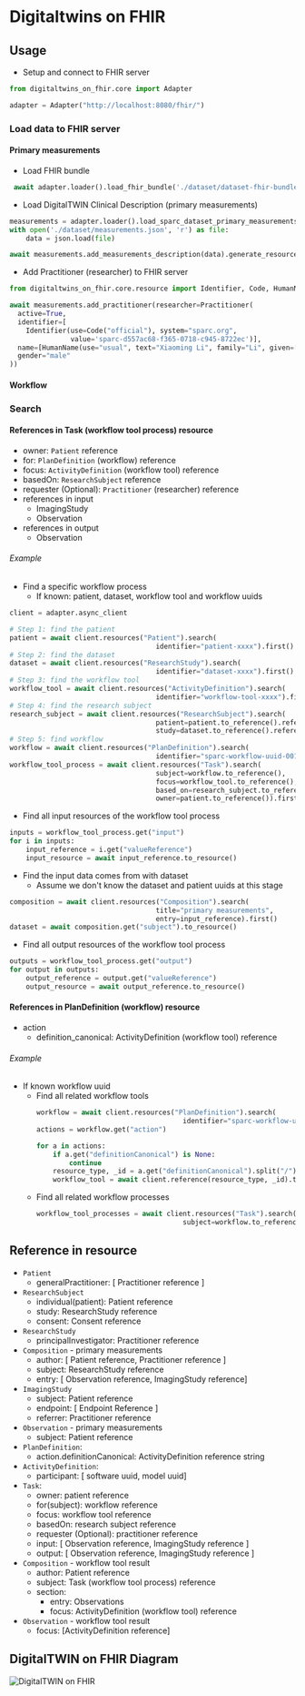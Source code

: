 # Digitaltwins on FHIR

## Usage

- Setup and connect to FHIR server

```python
from digitaltwins_on_fhir.core import Adapter

adapter = Adapter("http://localhost:8080/fhir/")
```

### Load data to FHIR server

#### Primary measurements

- Load FHIR bundle
```python
 await adapter.loader().load_fhir_bundle('./dataset/dataset-fhir-bundles')
```
- Load DigitalTWIN Clinical Description (primary measurements)
```python
measurements = adapter.loader().load_sparc_dataset_primary_measurements()
with open('./dataset/measurements.json', 'r') as file:
    data = json.load(file)

await measurements.add_measurements_description(data).generate_resources()
```
- Add Practitioner (researcher) to FHIR server

```python
from digitaltwins_on_fhir.core.resource import Identifier, Code, HumanName, Practitioner

await measurements.add_practitioner(researcher=Practitioner(
  active=True,
  identifier=[
    Identifier(use=Code("official"), system="sparc.org",
               value='sparc-d557ac68-f365-0718-c945-8722ec')],
  name=[HumanName(use="usual", text="Xiaoming Li", family="Li", given=["Xiaoming"])],
  gender="male"
))
```

#### Workflow

### Search
#### References in Task (workflow tool process) resource
- owner: `Patient` reference
- for: `PlanDefinition` (workflow) reference
- focus: `ActivityDefinition` (workflow tool) reference
- basedOn: `ResearchSubject` reference
- requester (Optional): `Practitioner` (researcher) reference
- references in input
  - ImagingStudy
  - Observation
- references in output
  - Observation

###### Example

- Find a specific workflow process
  - If known: patient, dataset, workflow tool and workflow uuids

```python
client = adapter.async_client

# Step 1: find the patient
patient = await client.resources("Patient").search(
                                    identifier="patient-xxxx").first()
# Step 2: find the dataset
dataset = await client.resources("ResearchStudy").search(
                                    identifier="dataset-xxxx").first()
# Step 3: find the workflow tool
workflow_tool = await client.resources("ActivityDefinition").search(
                                    identifier="workflow-tool-xxxx").first()
# Step 4: find the research subject
research_subject = await client.resources("ResearchSubject").search(
                                    patient=patient.to_reference().reference,
                                    study=dataset.to_reference().reference).first()
# Step 5: find workflow
workflow = await client.resources("PlanDefinition").search(
                                    identifier="sparc-workflow-uuid-001").first()
workflow_tool_process = await client.resources("Task").search(
                                    subject=workflow.to_reference(),
                                    focus=workflow_tool.to_reference(),
                                    based_on=research_subject.to_reference(),
                                    owner=patient.to_reference()).first()
```
- Find all input resources of the workflow tool process
```python
inputs = workflow_tool_process.get("input")
for i in inputs:
    input_reference = i.get("valueReference")
    input_resource = await input_reference.to_resource()
```
- Find the input data comes from with dataset
  - Assume we don't know the dataset and patient uuids at this stage
```python
composition = await client.resources("Composition").search(
                                    title="primary measurements", 
                                    entry=input_reference).first()
dataset = await composition.get("subject").to_resource()
```

- Find all output resources of the workflow tool process
```python
outputs = workflow_tool_process.get("output")
for output in outputs:
    output_reference = output.get("valueReference")
    output_resource = await output_reference.to_resource()
```

#### References in PlanDefinition (workflow) resource
- action
  - definition_canonical: ActivityDefinition (workflow tool) reference

###### Example
- If known workflow uuid
  - Find all related workflow tools
    ```python
    workflow = await client.resources("PlanDefinition").search(
                                        identifier="sparc-workflow-uuid-001").first()
    actions = workflow.get("action")
    
    for a in actions:
        if a.get("definitionCanonical") is None:
            continue
        resource_type, _id = a.get("definitionCanonical").split("/")
        workflow_tool = await client.reference(resource_type, _id).to_resource()
    ```
  - Find all related workflow processes
    ```python
    workflow_tool_processes = await client.resources("Task").search(
                                        subject=workflow.to_reference()).fetch_all()
    ```
## Reference in resource
- `Patient`
  - generalPractitioner: [ Practitioner reference ]
- `ResearchSubject`
  - individual(patient): Patient reference
  - study: ResearchStudy reference
  - consent: Consent reference
- `ResearchStudy`
  - principalInvestigator: Practitioner reference
- `Composition` - primary measurements
  - author: [ Patient reference, Practitioner reference ]
  - subject: ResearchStudy reference
  - entry: [ Observation reference, ImagingStudy reference]
- `ImagingStudy`
  - subject: Patient reference
  - endpoint: [ Endpoint Reference ]
  - referrer: Practitioner reference
- `Observation` - primary measurements
  - subject: Patient reference
- `PlanDefinition`:
  - action.definitionCanonical: ActivityDefinition reference string
- `ActivityDefinition`:
  - participant: [ software uuid, model uuid]
- `Task`:
  - owner: patient reference 
  - for(subject): workflow reference
  - focus: workflow tool reference
  - basedOn: research subject reference
  - requester (Optional): practitioner reference
  - input: [ Observation reference, ImagingStudy reference ]
  - output: [ Observation reference, ImagingStudy reference ]
- `Composition` - workflow tool result
  - author: Patient reference
  - subject: Task (workflow tool process) reference
  - section:
    - entry: Observations
    - focus: ActivityDefinition (workflow tool) reference
- `Observation` - workflow tool result
  - focus: [ActivityDefinition reference]

## DigitalTWIN on FHIR Diagram
![DigitalTWIN on FHIR](https://copper3d-brids.github.io/ehr-docs/fhir/03-roadmap/vlatest.png)